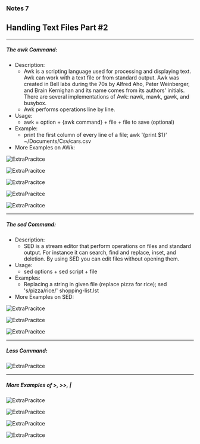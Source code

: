 ### Notes 7
## Handling Text Files Part #2

---

##### The awk Command:

* Description:
  * Awk is a scripting language used for processing and displaying text. Awk can work with a text file or from standard output. Awk was created in Bell labs during the 70s by Alfred Aho, Peter Weinberger, and Brain Kernighan and its name comes from its authors' initials. There are several implementations of Awk: nawk, mawk, gawk, and busybox.  
  * Awk performs operations line by line.
* Usage:
  * awk = option + {awk command} + file + file to save (optional)
* Example:
  * print the first column of every line of a file; awk '{print $1}' ~/Documents/Csv/cars.csv
* More Examples on AWk:
  
![ExtraPracitce](../notes7/m18.png)

![ExtraPracitce](../notes7/m19.png)

![ExtraPracitce](../notes7/m20.png)

![ExtraPracitce](../notes7/m21.png)

![ExtraPracitce](../notes7/m22.png)

---

##### The sed Command:

* Description:
  * SED is a stream editor that perform operations on files and standard output. For instance it can search, find and replace, inset, and deletion. By using SED you can edit files without opening them.
* Usage: 
  * sed options + sed script + file
* Examples:
  * Replacing a string in given file (replace pizza for rice); sed 's/pizza/rice/' shopping-list.lst
* More Examples on SED:
  
![ExtraPracitce](m1.png)

![ExtraPracitce](m2.png)

![ExtraPracitce](m3.png)

---

##### Less Command:

![ExtraPracitce](m4.png)

---

##### More Examples of >, >>, |

![ExtraPracitce](p1.png)

![ExtraPracitce](p2.png)

![ExtraPracitce](p3.png)

![ExtraPracitce](p4.png)

